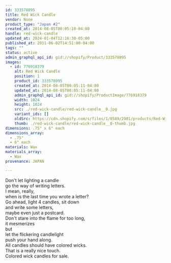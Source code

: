 ```yaml
---
id: 333578095
title: Red Wick Candle
vendor: None
product_type: "Japan #2"
created_at: 2014-08-05T00:05:10-04:00
handle: red-wick-candle
updated_at: 2024-01-04T12:16:30-05:00
published_at: 2011-06-02T14:51:00-04:00
tags: ""
status: active
admin_graphql_api_id: gid://shopify/Product/333578095
images:
  - id: 776918379
    alt: Red Wick Candle
    position: 1
    product_id: 333578095
    created_at: 2014-08-05T00:05:11-04:00
    updated_at: 2014-08-05T00:05:11-04:00
    admin_graphql_api_id: gid://shopify/ProductImage/776918379
    width: 1024
    height: 1024
    src: ./red-wick-candle/red-wick-candle__0.jpg
    variant_ids: []
    oldSrc: https://cdn.shopify.com/s/files/1/0589/2901/products/Red-Wick-Candle.jpeg?v=1407211511
    thumb: ./red-wick-candle/red-wick-candle__0-thumb.jpg
dimensions: .75" x 6" each
dimensions_array:
  - .75"
  - 6" each
materials: Wax
materials_array:
  - Wax
provenance: JAPAN

---
```


Don't let lighting a candle  
go the way of writing letters.  
I mean, really,  
when is the last time you wrote a letter?  
Go ahead, light 4 candles, sit down  
and write some letters,  
maybe even just a postcard.  
Don't stare into the flame for too long,  
it mesmerizes  
but  
let the flickering candlelight  
push your hand along.  
All candles should have colored wicks.  
That is a really nice touch.  
Colored wick candles for sale.